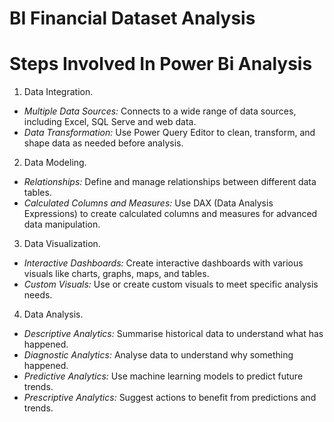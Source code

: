 # BI Financial Dataset Analysis

# **Steps Involved In Power Bi Analysis**
1) Data Integration.
- *Multiple Data Sources:* Connects to a wide range of data sources, including Excel, SQL Serve and web data.
- *Data Transformation:* Use Power Query Editor to clean, transform, and shape data as needed before analysis.

2) Data Modeling.
- *Relationships:* Define and manage relationships between different data tables.
- *Calculated Columns and Measures:* Use DAX (Data Analysis Expressions) to create calculated columns and measures for advanced data manipulation.

3) Data Visualization.
- *Interactive Dashboards:* Create interactive dashboards with various visuals like charts, graphs, maps, and tables.
- *Custom Visuals:* Use or create custom visuals to meet specific analysis needs.

4) Data Analysis.
- *Descriptive Analytics:* Summarise historical data to understand what has happened.
- *Diagnostic Analytics:* Analyse data to understand why something happened.
- *Predictive Analytics:* Use machine learning models to predict future trends.
- *Prescriptive Analytics:* Suggest actions to benefit from predictions and trends.
